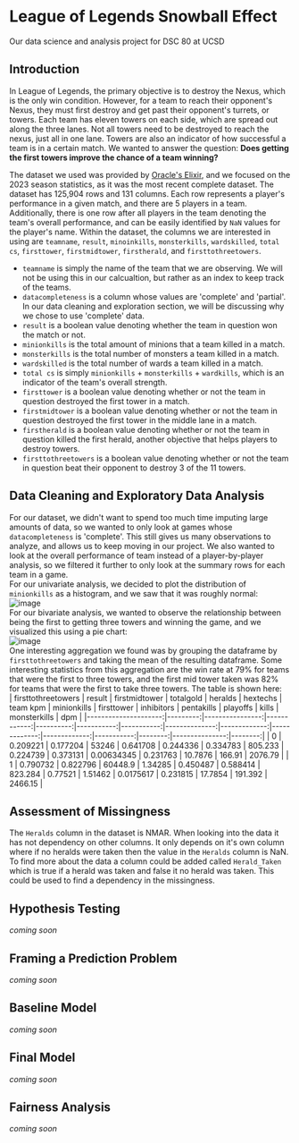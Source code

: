 # League of Legends Snowball Effect
Our data science and analysis project for DSC 80 at UCSD  

## Introduction  
In League of Legends, the primary objective is to destroy the Nexus, which is the only win condition. However, for a team to reach their opponent's Nexus, they must first destroy and get past their opponent's turrets, or towers. Each team has eleven towers on each side, which are spread out along the three lanes. Not all towers need to be destroyed to reach the nexus, just all in one lane. Towers are also an indicator of how successful a team is in a certain match. We wanted to answer the question: **Does getting the first towers improve the chance of a team winning?**  

The dataset we used was provided by [Oracle's Elixir](https://oracleselixir.com/tools/downloads), and we focused on the 2023 season statistics, as it was the most recent complete dataset. The dataset has 125,904 rows and 131 columns. Each row represents a player's performance in a given match, and there are 5 players in a team. Additionally, there is one row after all players in the team denoting the team's overall performance, and can be easily identified by `NaN`  values for the player's name. Within the dataset, the columns we are interested in using are `teamname`, `result`, `minoinkills`, `monsterkills`, `wardskilled`, `total cs`, `firsttower`,  `firstmidtower`, `firstherald`, and `firsttothreetowers`.  

* `teamname` is simply the name of the team that we are observing. We will not be using this in our calcualtion, but rather as an index to keep track of the teams.
* `datacompleteness` is a column whose values are 'complete' and 'partial'. In our data cleaning and exploration section, we will be discussing why we chose to use 'complete' data.
* `result` is a boolean value denoting whether the team in question won the match or not.
* `minionkills` is the total amount of minions that a team killed in a match.
* `monsterkills` is the total number of monsters a team killed in a match.
* `wardskilled` is the total number of wards a team killed in a match.
* `total cs` is simply `minionkills` + `monsterkills` + `wardkills`, which is an indicator of the team's overall strength.
* `firsttower` is a boolean value denoting whether or not the team in question destroyed the first tower in a match.
* `firstmidtower` is a boolean value denoting whether or not the team in question destroyed the first tower in the middle lane in a match.
* `firstherald` is a boolean value denoting whether or not the team in question killed the first herald, another objective that helps players to destroy towers.
* `firsttothreetowers` is a boolean value denoting whether or not the team in question beat their opponent to destroy 3 of the 11 towers.

## Data Cleaning and Exploratory Data Analysis  
For our dataset, we didn't want to spend too much time imputing large amounts of data, so we wanted to only look at games whose `datacompleteness` is 'complete'. This still gives us many observations to analyze, and allows us to keep moving in our project. We also wanted to look at the overall performance of team instead of a player-by-player analysis, so we filtered it further to only look at the summary rows for each team in a game.  
For our univariate analysis, we decided to plot the distribution of `minionkills` as a histogram, and we saw that it was roughly normal:  
![image](https://github.com/chriss-mo/League23/assets/156863651/c62e08ad-a4d2-4ea5-9e59-82509de6d8ec)  
For our bivariate analysis, we wanted to observe the relationship between being the first to getting three towers and winning the game, and we visualized this using a pie chart:  
![image](https://github.com/chriss-mo/League23/assets/156863651/c3b74e95-7264-440e-b1c0-f571b97e482a)  
One interesting aggregation we found was by grouping the dataframe by `firsttothreetowers` and taking the mean of the resulting dataframe. Some interesting statistics from this aggregation are the win rate at 79% for teams that were the first to three towers, and the first mid tower taken was 82% for teams that were the first to take three towers. The table is shown here:  
|   firsttothreetowers |   result |   firstmidtower |   totalgold |   heralds |   hextechs |   team kpm |   minionkills |   firsttower |   inhibitors |   pentakills |   playoffs |   kills |   monsterkills |     dpm |
|---------------------:|---------:|----------------:|------------:|----------:|-----------:|-----------:|--------------:|-------------:|-------------:|-------------:|-----------:|--------:|---------------:|--------:|
|                    0 | 0.209221 |        0.177204 |     53246   |  0.641708 |   0.244336 |   0.334783 |       805.233 |     0.224739 |     0.373131 |   0.00634345 |   0.231763 | 10.7876 |        166.91  | 2076.79 |
|                    1 | 0.790732 |        0.822796 |     60448.9 |  1.34285  |   0.450487 |   0.588414 |       823.284 |     0.77521  |     1.51462  |   0.0175617  |   0.231815 | 17.7854 |        191.392 | 2466.15 | 

## Assessment of Missingness  
The `Heralds` column in the dataset is NMAR. When looking into the data it has not dependency on other columns. It only depends on it's own column where if no heralds were taken then the value in the `Heralds` column is NaN. To find more about the data a column could be added called `Herald_Taken` which is true if a herald was taken and false it no herald was taken. This could be used to find a dependency in the missingness.  

## Hypothesis Testing  
*coming soon*  

## Framing a Prediction Problem  
*coming soon*  

## Baseline Model  
*coming soon*  

## Final Model  
*coming soon*

## Fairness Analysis  
*coming soon*
